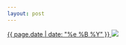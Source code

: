 ```yaml
---
layout: post
---
```


<p>
  <a href="/40">
    <time>{{ page.date | date: "%e %B %Y" }}</time>
    <img src="{{ site.assets_url }}/40.jpg">
  </a>
  
</p>
